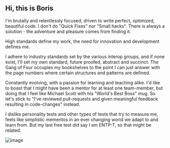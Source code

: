 ## Hi, this is Boris

I'm brutally and relentlessly focused, driven to write perfect, optimized, beautiful code. I don't do "Quick Fixes" nor "Small hacks". There is always a solution - the adventure and pleasure comes from finding it. 

High standards define my work, the need for innovation and development defines me. 

I adhere to industry standards set by the various interop groups, and if none exist, I'll set my own standard, future proofed, abstract and succinct. The Gang of Four occupies my bookshelves to the point I can just answer with the page numbers where certain structures and patterns are defined.

Constantly evolving, with a passion for learning and teaching alike. I'd like to boast that I might have been a mentor for at least one team-member, but doing that I feel like Michael Scott with his "World's Best Boss" mug. So let's stick to "I've reviewed pull-requests and given meaningful feedback resulting in code-changes" instead.

I dislike personality tests and other types of tests that try to measure me, feels like simplistic mementos in an ever changing world we adapt to and learn from. But my last free test did say I am ENTP-T, so that might be related.

![image](https://github.com/user-attachments/assets/0bf2397a-de97-4a5b-b7d2-65744937e17c)
